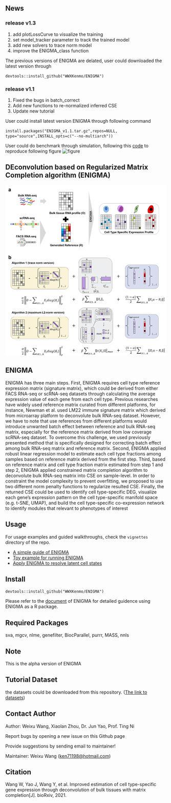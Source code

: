 ## News
### release v1.3
1. add plotLossCurve to visualize the training
2. set model_tracker parameter to track the trained model
3. add new solvers to trace norm model
4. improve the ENIGMA_class function

The previous versions of ENIGMA are delated, user could downloaded the latest version through
```
devtools::install_github("WWXKenmo/ENIGMA")
```


### release v1.1
1. Fixed the bugs in batch_correct
2. Add new functions to re-normalized inferred CSE
3. Update new tutorial

User could install latest version ENIGMA through following command
```
install.packages("ENIGMA_v1.1.tar.gz",repos=NULL, type="source",INSTALL_opts=c("--no-multiarch"))
```
User could do benchmark through simulation, following this [code](https://github.com/WWXkenmo/ENIGMA/blob/main/cell_heterogeneity.R) to reproduce following figure
![figure](https://github.com/WWXkenmo/ENIGMA/blob/master/vignettes/overall.png)

## DEconvolution based on Regularized Matrix Completion algorithm (ENIGMA)
![ENIGMA](https://github.com/WWXkenmo/ENIGMA/blob/master/vignettes/Fig1.png)

## ENIGMA
ENIGMA has three main steps. First, ENIGMA requires cell type reference expression matrix (signature matrix), which could be derived from either FACS RNA-seq or scRNA-seq datasets through calculating the average expression value of each gene from each cell type. Previous researches have widely used reference matrix curated from different platforms, for instance, Newman et al. used LM22 immune signature matrix which
derived from microarray platform to deconvolute bulk RNA-seq dataset. However, we
have to note that use references from different platforms would introduce unwanted batch
effect between reference and bulk RNA-seq matrix, especially for the reference matrix
derived from low coverage scRNA-seq dataset. To overcome this challenge, we used
previously presented method that is specifically designed for correcting batch effect among
bulk RNA-seq matrix and reference matrix. Second, ENIGMA applied robust
linear regression model to estimate each cell type fractions among samples based on
reference matrix derived from the first step. Third, based on reference matrix and cell type
fraction matrix estimated from step 1 and step 2, ENIGMA applied constrained matrix
completion algorithm to deconvolute bulk RNA-seq matrix into CSE on sample-level. In
order to constraint the model complexity to prevent overfitting, we proposed to use two
different norm penalty functions to regularize resulted CSE. Finally, the returned CSE could
be used to identify cell type-specific DEG, visualize each gene’s expression pattern on the
cell type-specific manifold space (e.g. t-SNE, UMAP), and build the cell type-specific
co-expression network to identify modules that relevant to phenotypes of interest

## Usage
For usage examples and guided walkthroughs, check the `vignettes` directory of the repo. 

* [A simple guide of ENIGMA](https://github.com/WWXkenmo/ENIGMA/blob/master/vignettes/A-simple-guide-of-ENIGMA.pdf)
* [Toy example for running ENIGMA](https://htmlpreview.github.io/?https://github.com/WWXkenmo/ENIGMA/blob/master/vignettes/ENIGMA_toy2.html)
* [Apply ENIGMA to resolve latent cell states](https://htmlpreview.github.io/?https://github.com/WWXkenmo/ENIGMA/blob/master/vignettes/ENIGMA_cell_heterogeneity1.html)
## Install
```
devtools::install_github("WWXKenmo/ENIGMA")
```
Please refer to the [document](https://enigma-docs.readthedocs.io/en/latest/) of ENIGMA for detailed guidence using ENIGMA as a R package. 

## Required Packages
sva, mgcv, nlme, genefilter, BiocParallel, purrr, MASS, nnls

## Note
This is the alpha version of ENIGMA

## Tutorial Dataset
the datasets could be downloaded from this repository. ([The link to datasets](https://github.com/WWXkenmo/ENIGMA/tree/master))

## Contact Author
Author: Weixu Wang, Xiaolan Zhou, Dr. Jun Yao, Prof. Ting Ni

Report bugs by opening a new issue on this Github page

Provide suggestions by sending email to maintainer!

Maintainer: Weixu Wang (ken71198@hotmail.com)

## Citation
Wang W, Yao J, Wang Y, et al. Improved estimation of cell type-specific gene expression through deconvolution of bulk tissues with matrix completion[J]. bioRxiv, 2021.
